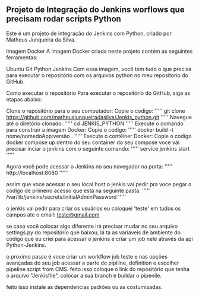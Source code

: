 ## Projeto de Integração do Jenkins worflows que precisam rodar scripts Python 

Este é um projeto de integração do Jenkins com Python, criado por Matheus Junqueira da Silva.

Imagem Docker
A imagem Docker criada neste projeto contém as seguintes ferramentas:

Ubuntu
Git
Python
Jenkins
Com essa imagem, você tem tudo o que precisa para executar o repositório com os arquivos python no meu repositorio do GitHub.

Como executar o repositório
Para executar o repositório do GitHub, siga as etapas abaixo:

Clone o repositório para o seu computador:
Copie  o codigo:
''''' git clone https://github.com/matheusjunqueiradasilva/Jenkis_python.git '''''
Navegue até o diretório clonado:
''''' cd JENKIS_PYTHON '''''
Execute o comando para construir a imagem Docker:
Copie  o codigo:
''''' docker build -t nome/nomedoApp:versão . '''''
Execute o contêiner Docker:
Copie o codigo
docker compose up
dentro do seu container do seu compose voce vai precisar inciar o jenkins com o seguinte comando: 
''''' service jenkins start '''''

Agora você pode acessar o Jenkins no seu navegador na porta:
''''' http://localhost:8080 '''''' 

assim que voce acessar o seu local host o jenkis vai pedir pra voce pegar o código de primeiro acesso que está na seguinte pasta:
''''' /var/lib/jenkins/secrets/initialAdminPassword '''''

o jenkis vai pedir para criar os usuários eu coloquei 'teste' em tudos os campos ate o email: teste@gmail.com

se caso você colocar algo diferente irá precisar mudar no seu arquivo settings.py do repositório que baixou, lá ta as variaveis de ambiente do código que eu criei
para acessar o jenkins e criar um job nele através da api Python-Jenkins.

o proximo passo é voce criar um workflow job teste e nas opções avançadas do seu job acessar a parte de pipiline, definition e escolher pipeline script from CMS.
feito isso coloque o link do repositório que tenha o arquivo "Jenkisfile", colocar a sua branch e buildar o pipenile.

feito isso instale as dependencias padrões ou as costumizadas.


